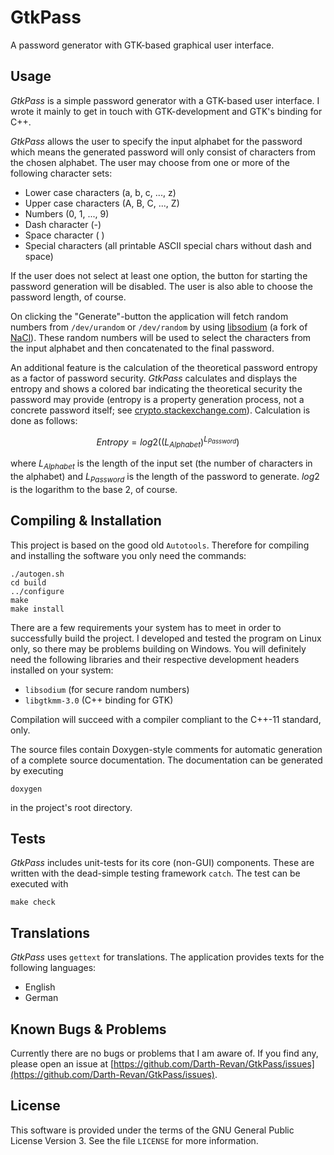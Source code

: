 # GtkPass
A password generator with GTK-based graphical user interface.

## Usage

_GtkPass_ is a simple password generator with a GTK-based user interface. I wrote it mainly to get in touch with GTK-development and GTK's binding for C++.

_GtkPass_ allows the user to specify the input alphabet for the password which means the generated password will only consist of characters from the chosen alphabet. The user may choose from one or more of the following character sets:

 - Lower case characters (a, b, c, ..., z)
 - Upper case characters (A, B, C, ..., Z)
 - Numbers (0, 1, ..., 9)
 - Dash character (-)
 - Space character ( )
 - Special characters (all printable ASCII special chars without dash and space)

If the user does not select at least one option, the button for starting the password generation will be disabled. The user is also able to choose the password length, of course.

On clicking the "Generate"-button the application will fetch random numbers from `/dev/urandom` or `/dev/random` by using [libsodium](https://github.com/jedisct1/libsodium/) (a fork of [NaCl](http://nacl.cr.yp.to/)). These random numbers will be used to select the characters from the input alphabet and then concatenated to the final password.

An additional feature is the calculation of the theoretical password entropy as a factor of password security. _GtkPass_ calculates and displays the entropy and shows a colored bar indicating the theoretical security the password may provide (entropy is a property generation process, not a concrete password itself; see [crypto.stackexchange.com](https://crypto.stackexchange.com/questions/19620/how-to-calculate-the-entropy-of-passwords)). Calculation is done as follows:

$$
Entropy = log2((L_{Alphabet})^{L_{Password}})
$$

where $L_{Alphabet}$ is the length of the input set (the number of characters in the alphabet) and $L_{Password}$ is the length of the password to generate. $log2$ is the logarithm to the base 2, of course.

## Compiling & Installation

This project is based on the good old `Autotools`. Therefore for compiling and installing the software you only need the commands:

```
./autogen.sh
cd build
../configure
make
make install
```

There are a few requirements your system has to meet in order to successfully build the project. I developed and tested the program on Linux only, so there may be problems building on Windows. You will definitely need the following libraries and their respective development headers installed on your system:

 - `libsodium` (for secure random numbers)
 - `libgtkmm-3.0` (C++ binding for GTK)

Compilation will succeed with a compiler compliant to the C++-11 standard, only.

The source files contain Doxygen-style comments for automatic generation of a complete source documentation. The documentation can be generated by executing

```
doxygen
```

in the project's root directory.

## Tests

_GtkPass_ includes unit-tests for its core (non-GUI) components. These are written with the dead-simple testing framework `catch`. The test can be executed with

```
make check
```

## Translations

_GtkPass_ uses `gettext` for translations. The application provides texts for the following languages:

 - English
 - German

## Known Bugs & Problems

Currently there are no bugs or problems that I am aware of. If you find any, please open an issue at [https://github.com/Darth-Revan/GtkPass/issues](https://github.com/Darth-Revan/GtkPass/issues).

## License

This software is provided under the terms of the GNU General Public License Version 3. See the file `LICENSE` for more information.
